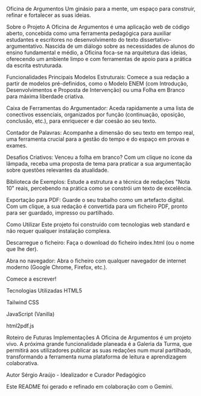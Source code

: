 Oficina de Argumentos
Um ginásio para a mente, um espaço para construir, refinar e fortalecer as suas ideias.

Sobre o Projeto
A Oficina de Argumentos é uma aplicação web de código aberto, concebida como uma ferramenta pedagógica para auxiliar estudantes e escritores no desenvolvimento do texto dissertativo-argumentativo. Nascida de um diálogo sobre as necessidades de alunos do ensino fundamental e médio, a Oficina foca-se na arquitetura das ideias, oferecendo um ambiente limpo e com ferramentas de apoio para a prática da escrita estruturada.


Funcionalidades Principais
Modelos Estruturais: Comece a sua redação a partir de modelos pré-definidos, como o Modelo ENEM (com Introdução, Desenvolvimentos e Proposta de Intervenção) ou uma Folha em Branco para máxima liberdade criativa.

Caixa de Ferramentas do Argumentador: Aceda rapidamente a uma lista de conectivos essenciais, organizados por função (continuação, oposição, conclusão, etc.), para enriquecer e dar coesão ao seu texto.

Contador de Palavras: Acompanhe a dimensão do seu texto em tempo real, uma ferramenta crucial para a gestão do tempo e do espaço em provas e exames.

Desafios Criativos: Venceu a folha em branco? Com um clique no ícone da lâmpada, receba uma proposta de tema para praticar a sua argumentação sobre questões relevantes da atualidade.

Biblioteca de Exemplos: Estude a estrutura e a técnica de redações "Nota 10" reais, percebendo na prática como se constrói um texto de excelência.

Exportação para PDF: Guarde o seu trabalho como um artefacto digital. Com um clique, a sua redação é convertida para um ficheiro PDF, pronto para ser guardado, impresso ou partilhado.

Como Utilizar
Este projeto foi construído com tecnologias web standard e não requer qualquer instalação complexa.

Descarregue o ficheiro: Faça o download do ficheiro index.html (ou o nome que lhe der).

Abra no navegador: Abra o ficheiro com qualquer navegador de internet moderno (Google Chrome, Firefox, etc.).

Comece a escrever!

Tecnologias Utilizadas
HTML5

Tailwind CSS

JavaScript (Vanilla)

html2pdf.js

Roteiro de Futuras Implementações
A Oficina de Argumentos é um projeto vivo. A próxima grande funcionalidade planeada é a Galeria da Turma, que permitirá aos utilizadores publicar as suas redações num mural partilhado, transformando a ferramenta numa plataforma de leitura e aprendizagem colaborativa.

Autor
Sérgio Araújo - Idealizador e Curador Pedagógico

Este README foi gerado e refinado em colaboração com o Gemini.
